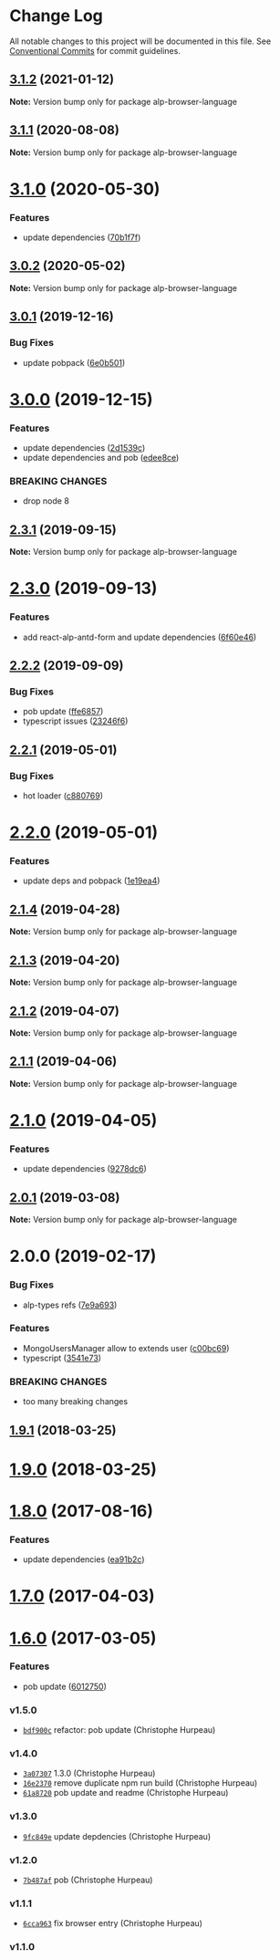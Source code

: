 # Change Log

All notable changes to this project will be documented in this file.
See [Conventional Commits](https://conventionalcommits.org) for commit guidelines.

## [3.1.2](https://github.com/christophehurpeau/alp/compare/alp-browser-language@3.1.1...alp-browser-language@3.1.2) (2021-01-12)

**Note:** Version bump only for package alp-browser-language





## [3.1.1](https://github.com/christophehurpeau/alp/compare/alp-browser-language@3.1.0...alp-browser-language@3.1.1) (2020-08-08)

**Note:** Version bump only for package alp-browser-language





# [3.1.0](https://github.com/christophehurpeau/alp/compare/alp-browser-language@3.0.2...alp-browser-language@3.1.0) (2020-05-30)


### Features

* update dependencies ([70b1f7f](https://github.com/christophehurpeau/alp/commit/70b1f7f))





## [3.0.2](https://github.com/christophehurpeau/alp/compare/alp-browser-language@3.0.1...alp-browser-language@3.0.2) (2020-05-02)

**Note:** Version bump only for package alp-browser-language





## [3.0.1](https://github.com/christophehurpeau/alp/compare/alp-browser-language@3.0.0...alp-browser-language@3.0.1) (2019-12-16)


### Bug Fixes

* update pobpack ([6e0b501](https://github.com/christophehurpeau/alp/commit/6e0b501))





# [3.0.0](https://github.com/christophehurpeau/alp/compare/alp-browser-language@2.3.1...alp-browser-language@3.0.0) (2019-12-15)


### Features

* update dependencies ([2d1539c](https://github.com/christophehurpeau/alp/commit/2d1539c))
* update dependencies and pob ([edee8ce](https://github.com/christophehurpeau/alp/commit/edee8ce))


### BREAKING CHANGES

* drop node 8





## [2.3.1](https://github.com/christophehurpeau/alp/compare/alp-browser-language@2.3.0...alp-browser-language@2.3.1) (2019-09-15)

**Note:** Version bump only for package alp-browser-language





# [2.3.0](https://github.com/christophehurpeau/alp/compare/alp-browser-language@2.2.2...alp-browser-language@2.3.0) (2019-09-13)


### Features

* add react-alp-antd-form and update dependencies ([6f60e46](https://github.com/christophehurpeau/alp/commit/6f60e46))





## [2.2.2](https://github.com/christophehurpeau/alp/compare/alp-browser-language@2.2.1...alp-browser-language@2.2.2) (2019-09-09)


### Bug Fixes

* pob update ([ffe6857](https://github.com/christophehurpeau/alp/commit/ffe6857))
* typescript issues ([23246f6](https://github.com/christophehurpeau/alp/commit/23246f6))





## [2.2.1](https://github.com/christophehurpeau/alp/compare/alp-browser-language@2.2.0...alp-browser-language@2.2.1) (2019-05-01)


### Bug Fixes

* hot loader ([c880769](https://github.com/christophehurpeau/alp/commit/c880769))





# [2.2.0](https://github.com/christophehurpeau/alp/compare/alp-browser-language@2.1.4...alp-browser-language@2.2.0) (2019-05-01)


### Features

* update deps and pobpack ([1e19ea4](https://github.com/christophehurpeau/alp/commit/1e19ea4))





## [2.1.4](https://github.com/christophehurpeau/alp/compare/alp-browser-language@2.1.3...alp-browser-language@2.1.4) (2019-04-28)

**Note:** Version bump only for package alp-browser-language





## [2.1.3](https://github.com/christophehurpeau/alp/compare/alp-browser-language@2.1.2...alp-browser-language@2.1.3) (2019-04-20)

**Note:** Version bump only for package alp-browser-language





## [2.1.2](https://github.com/christophehurpeau/alp/compare/alp-browser-language@2.1.1...alp-browser-language@2.1.2) (2019-04-07)

**Note:** Version bump only for package alp-browser-language





## [2.1.1](https://github.com/christophehurpeau/alp/compare/alp-browser-language@2.1.0...alp-browser-language@2.1.1) (2019-04-06)

**Note:** Version bump only for package alp-browser-language





# [2.1.0](https://github.com/christophehurpeau/alp/compare/alp-browser-language@2.0.1...alp-browser-language@2.1.0) (2019-04-05)


### Features

* update dependencies ([9278dc6](https://github.com/christophehurpeau/alp/commit/9278dc6))





## [2.0.1](https://github.com/christophehurpeau/alp/compare/alp-browser-language@2.0.0...alp-browser-language@2.0.1) (2019-03-08)

**Note:** Version bump only for package alp-browser-language





# 2.0.0 (2019-02-17)


### Bug Fixes

* alp-types refs ([7e9a693](https://github.com/christophehurpeau/alp/commit/7e9a693))


### Features

* MongoUsersManager allow to extends user ([c00bc69](https://github.com/christophehurpeau/alp/commit/c00bc69))
* typescript ([3541e73](https://github.com/christophehurpeau/alp/commit/3541e73))


### BREAKING CHANGES

* too many breaking changes





<a name="1.9.1"></a>
## [1.9.1](https://github.com/alpjs/alp-language/compare/v1.9.0...v1.9.1) (2018-03-25)


<a name="1.9.0"></a>
# [1.9.0](https://github.com/alpjs/alp-language/compare/v1.8.0...v1.9.0) (2018-03-25)


<a name="1.8.0"></a>
# [1.8.0](https://github.com/alpjs/alp-language/compare/v1.7.0...v1.8.0) (2017-08-16)


### Features

* update dependencies ([ea91b2c](https://github.com/alpjs/alp-language/commit/ea91b2c))


<a name="1.7.0"></a>
# [1.7.0](https://github.com/alpjs/alp-language/compare/v1.6.0...v1.7.0) (2017-04-03)


<a name="1.6.0"></a>
# [1.6.0](https://github.com/alpjs/alp-language/compare/v1.5.0...v1.6.0) (2017-03-05)


### Features

* pob update ([6012750](https://github.com/alpjs/alp-language/commit/6012750))


### v1.5.0

- [`bdf900c`](https://github.com/alpjs/alp-language/commit/bdf900ccd508d2f37e1f8a4e36f54bd0fb7b6d8d) refactor: pob update (Christophe Hurpeau)

### v1.4.0

- [`3a07307`](https://github.com/alpjs/alp-language/commit/3a073072eccb0e3c61b86d3fd6c68640357dc5bb) 1.3.0 (Christophe Hurpeau)
- [`16e2370`](https://github.com/alpjs/alp-language/commit/16e2370234bf226ca79d76daf1e4a0a812cc51f2) remove duplicate npm run build (Christophe Hurpeau)
- [`61a8720`](https://github.com/alpjs/alp-language/commit/61a87200c74192fce44ec6ac7d50831716562782) pob update and readme (Christophe Hurpeau)

### v1.3.0

- [`9fc849e`](https://github.com/alpjs/alp-language/commit/9fc849e7fedc266ec727253e331b8c07a4d5ba98) update depdencies (Christophe Hurpeau)

### v1.2.0

- [`7b487af`](https://github.com/alpjs/alp-language/commit/7b487af55ddb1f90978cdb3c2a0a35754ce54b57) pob (Christophe Hurpeau)

### v1.1.1

- [`6cca963`](https://github.com/alpjs/alp-language/commit/6cca9632e259ad53b753c881b139b41627cc6333) fix browser entry (Christophe Hurpeau)

### v1.1.0
